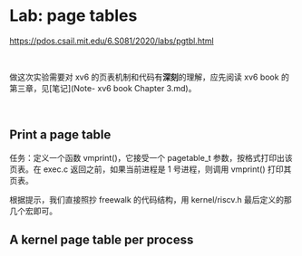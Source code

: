 # Lab: page tables

https://pdos.csail.mit.edu/6.S081/2020/labs/pgtbl.html

<br>

做这次实验需要对 xv6 的页表机制和代码有**深刻**的理解，应先阅读 xv6 book 的第三章，见[笔记](Note- xv6 book Chapter 3.md)。

<br>

## Print a page table

任务：定义一个函数 vmprint()，它接受一个 pagetable_t 参数，按格式打印出该页表。在 exec.c 返回之前，如果当前进程是 1 号进程，则调用 vmprint() 打印其页表。

根据提示，我们直接照抄 freewalk 的代码结构，用 kernel/riscv.h 最后定义的那几个宏即可。



## A kernel page table per process

